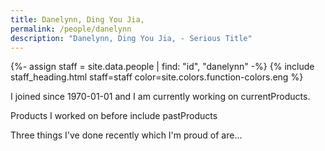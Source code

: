 ```yaml
---
title: Danelynn, Ding You Jia,
permalink: /people/danelynn
description: "Danelynn, Ding You Jia, - Serious Title"
---
```


{%- assign staff = site.data.people | find: "id", "danelynn" -%}
{% include staff_heading.html staff=staff color=site.colors.function-colors.eng %}

<p>I joined since 1970-01-01 and I am currently working on currentProducts.</p>

<p>Products I worked on before include pastProducts</p>

<p>Three things I've done recently which I'm proud of are...</p>

